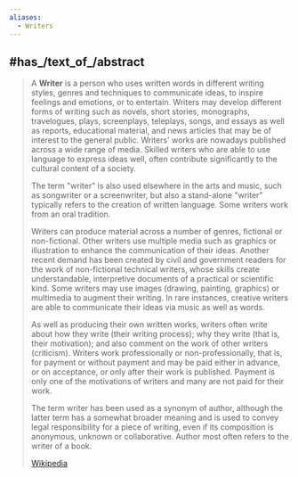 ```yaml
---
aliases:
  - Writers
---
```


## #has_/text_of_/abstract 

> A **Writer** is a person who uses written words in different writing styles, genres and techniques to communicate ideas, to inspire feelings and emotions, or to entertain. Writers may develop different forms of writing such as novels, short stories, monographs, travelogues, plays, screenplays, teleplays, songs, and essays as well as reports, educational material, and news articles that may be of interest to the general public. Writers' works are nowadays published across a wide range of media. Skilled writers who are able to use language to express ideas well, often contribute significantly to the cultural content of a society.
>
> The term "writer" is also used elsewhere in the arts and music, such as songwriter or a screenwriter, but also a stand-alone "writer" typically refers to the creation of written language. Some writers work from an oral tradition.
>
> Writers can produce material across a number of genres, fictional or non-fictional. Other writers use multiple media such as graphics or illustration to enhance the communication of their ideas. Another recent demand has been created by civil and government readers for the work of non-fictional technical writers, whose skills create understandable, interpretive documents of a practical or scientific kind. Some writers may use images (drawing, painting, graphics) or multimedia to augment their writing. In rare instances, creative writers are able to communicate their ideas via music as well as words.
>
> As well as producing their own written works, writers often write about how they write (their writing process); why they write (that is, their motivation); and also comment on the work of other writers (criticism). Writers work professionally or non-professionally, that is, for payment or without payment and may be paid either in advance, or on acceptance, or only after their work is published. Payment is only one of the motivations of writers and many are not paid for their work.
>
> The term writer has been used as a synonym of author, although the latter term has a somewhat broader meaning and is used to convey legal responsibility for a piece of writing, even if its composition is anonymous, unknown or collaborative. Author most often refers to the writer of a book.
>
> [Wikipedia](https://en.wikipedia.org/wiki/Writer) 





